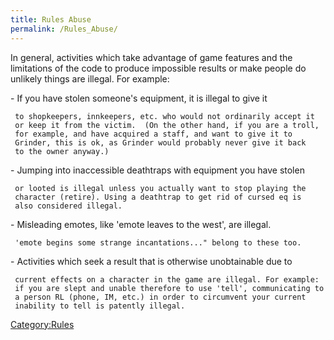 ```yaml
---
title: Rules Abuse
permalink: /Rules_Abuse/
---
```


In general, activities which take advantage of game features and the
limitations of the code to produce impossible results or make people do
unlikely things are illegal. For example:

\- If you have stolen someone's equipment, it is illegal to give it

` to shopkeepers, innkeepers, etc. who would not ordinarily accept it`
` or keep it from the victim.  (On the other hand, if you are a troll,`
` for example, and have acquired a staff, and want to give it to`
` Grinder, this is ok, as Grinder would probably never give it back`
` to the owner anyway.)`

\- Jumping into inaccessible deathtraps with equipment you have stolen

` or looted is illegal unless you actually want to stop playing the`
` character (retire). Using a deathtrap to get rid of cursed eq is`
` also considered illegal.`

\- Misleading emotes, like 'emote leaves to the west', are illegal.

` 'emote begins some strange incantations..." belong to these too.`

\- Activities which seek a result that is otherwise unobtainable due to

` current effects on a character in the game are illegal. For example:`
` if you are slept and unable therefore to use 'tell', communicating to`
` a person RL (phone, IM, etc.) in order to circumvent your current`
` inability to tell is patently illegal.`

[Category:Rules](Category:Rules "wikilink")